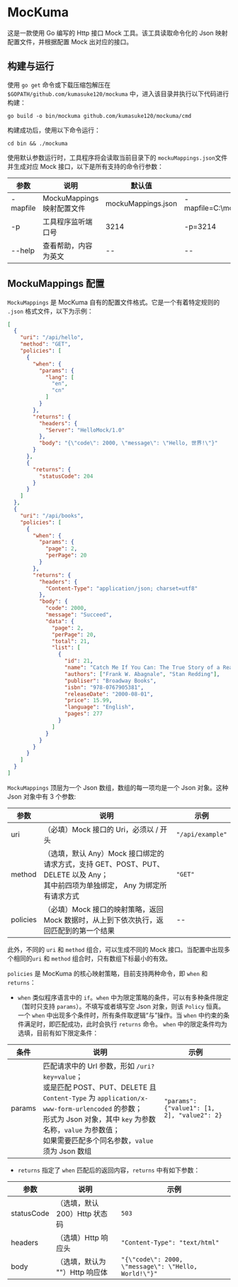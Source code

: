 # MocKuma
这是一款使用 Go 编写的 Http 接口 Mock 工具。该工具读取命令化的 Json 映射配置文件，并根据配置 Mock 出对应的接口。

## 构建与运行
使用 `go get` 命令或下载压缩包解压在 `$GOPATH/github.com/kumasuke120/mockuma` 中，进入该目录并执行以下代码进行构建：
```
go build -o bin/mockuma github.com/kumasuke120/mockuma/cmd
```

构建成功后，使用以下命令运行：
```
cd bin && ./mockuma
```
使用默认参数运行时，工具程序将会读取当前目录下的 `mockuMappings.json`文件并生成对应 Mock 接口，以下是所有支持的命令行参数：

| **参数** | **说明** | **默认值** | **示例** |
|----------|------------------------------------------------|--------------------|-----------------------------|
| -mapfile | MockuMappings 映射配置文件 | mockuMappings.json | -mapfile=C:\mockuMappings.json |
| -p | 工具程序监听端口号 | 3214 | -p=3214 |
| --help | 查看帮助，内容为英文 | -- | -- |

## MockuMappings 配置
`MockuMappings` 是 MocKuma 自有的配置文件格式。它是一个有着特定规则的 `.json` 格式文件，以下为示例：
```json
[
  {
    "uri": "/api/hello",
    "method": "GET",
    "policies": [
      {
        "when": {
          "params": {
            "lang": [
              "en",
              "cn"
            ]
          }
        },
        "returns": {
          "headers": {
            "Server": "HelloMock/1.0"
          },
          "body": "{\"code\": 2000, \"message\": \"Hello, 世界!\"}"
        }
      },
      {
        "returns": {
          "statusCode": 204
        }
      }
    ]
  },
  {
    "uri": "/api/books",
    "policies": [
      {
        "when": {
          "params": {
            "page": 2,
            "perPage": 20
          }
        },
        "returns": {
          "headers": {
            "Content-Type": "application/json; charset=utf8"
          },
          "body": {
            "code": 2000,
            "message": "Succeed",
            "data": {
              "page": 2,
              "perPage": 20,
              "total": 21,
              "list": [
                {
                  "id": 21,
                  "name": "Catch Me If You Can: The True Story of a Real Fake",
                  "authors": ["Frank W. Abagnale", "Stan Redding"],
                  "publiser": "Broadway Books",
                  "isbn": "978-0767905381",
                  "releaseDate": "2000-08-01",
                  "price": 15.99,
                  "language": "English",
                  "pages": 277
                }
              ]
            }
          }
        }
      }
    ]
  }
]
```
`MockuMappings` 顶层为一个 Json 数组，数组的每一项均是一个 Json 对象。这种 Json 对象中有 3 个参数:

| **参数** | **说明** | **示例** |
|----------|-------------------------------------------------------------------|--------------|
| uri | （必填）Mock 接口的 Uri，必须以 / 开头 | `"/api/example"` |
| method | （选填，默认 Any）Mock 接口绑定的请求方式，支持 GET、POST、PUT、DELETE 以及 Any；<br>其中前四项为单独绑定， Any 为绑定所有请求方式 | `"GET"` |
| policies | （必填）Mock 接口的映射策略，返回 Mock 数据时，从上到下依次执行，返回匹配到的第一个结果 | -- |

此外，不同的 `uri` 和 `method` 组合，可以生成不同的 Mock 接口。当配置中出现多个相同的`uri` 和 `method` 组合时，只有数组下标最小的有效。

`policies` 是 MocKuma 的核心映射策略，目前支持两种命令，即 `when` 和 `returns`：
- `when` 类似程序语言中的 `if`。`when` 中为限定策略的条件，可以有多种条件限定（暂时只支持 `params`）。不填写或者填写空 Json 对象，则该 `Policy` 恒真。
一个 `when` 中出现多个条件时，所有条件取逻辑“与”操作。当 `when` 中约束的条件满足时，即匹配成功，此时会执行 `returns` 命令。
`when` 中的限定条件均为选填，目前有如下限定条件：

| **条件** | **说明** | **示例** |
|--------|-----------------------------------------------------------------------------------------------------------------------------------------------------------------------------------------------------------------|-----------------------------------------------------------------------|
| params | 匹配请求中的 Url 参数，形如 `/uri?key=value`；<br>或是匹配 POST、PUT、DELETE 且`Content-Type` 为 `application/x-www-form-urlencoded` 的参数；<br> 形式为 Json 对象，其中 `key` 为参数名称，`value` 为参数值；<br>如果需要匹配多个同名参数，`value` 须为 Json 数组| `"params": {"value1": [1, 2], "value2": 2}` |


- `returns` 指定了 `when` 匹配后的返回内容，`returns` 中有如下参数：

| **参数** | **说明** | **示例** |
|------------|--------------------------------|----------------------------------------------------|
| statusCode | （选填，默认 200）Http 状态码 | `503` |
| headers | （选填）Http 响应头 | `"Content-Type": "text/html"` |
| body | （选填，默认为 ""）Http 响应体 | `"{\"code\": 2000, \"message\": \"Hello, World!\"}"` |